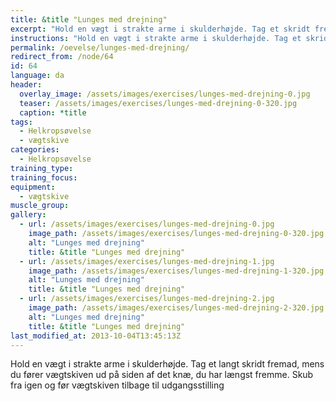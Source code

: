 ```yaml
---
title: &title "Lunges med drejning"
excerpt: "Hold en vægt i strakte arme i skulderhøjde. Tag et skridt fremad, mens du fører vægtskiven ud på siden af det knæ, du har længst fremme. Skub fra og før vægtskiven tilbage til udgangsstillingen "
instructions: "Hold en vægt i strakte arme i skulderhøjde. Tag et skridt fremad, mens du fører vægtskiven ud på siden af det knæ, du har længst fremme. Skub fra og før vægtskiven tilbage til udgangsstillingen "
permalink: /oevelse/lunges-med-drejning/
redirect_from: /node/64
id: 64
language: da
header:
  overlay_image: /assets/images/exercises/lunges-med-drejning-0.jpg
  teaser: /assets/images/exercises/lunges-med-drejning-0-320.jpg
  caption: *title
tags:
  - Helkropsøvelse
  - vægtskive
categories:
  - Helkropsøvelse
training_type: 
training_focus: 
equipment:
  - vægtskive
muscle_group:
gallery:
  - url: /assets/images/exercises/lunges-med-drejning-0.jpg
    image_path: /assets/images/exercises/lunges-med-drejning-0-320.jpg
    alt: "Lunges med drejning"
    title: &title "Lunges med drejning"
  - url: /assets/images/exercises/lunges-med-drejning-1.jpg
    image_path: /assets/images/exercises/lunges-med-drejning-1-320.jpg
    alt: "Lunges med drejning"
    title: &title "Lunges med drejning"
  - url: /assets/images/exercises/lunges-med-drejning-2.jpg
    image_path: /assets/images/exercises/lunges-med-drejning-2-320.jpg
    alt: "Lunges med drejning"
    title: &title "Lunges med drejning"
last_modified_at: 2013-10-04T13:45:13Z
---
```


Hold en vægt i strakte arme i skulderhøjde. Tag et langt skridt fremad, mens du fører vægtskiven ud på siden af det knæ, du har længst fremme. Skub fra igen og før vægtskiven tilbage til udgangsstilling
